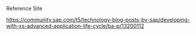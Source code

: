 Reference Site

https://community.sap.com/t5/technology-blog-posts-by-sap/developing-with-xs-advanced-application-life-cycle/ba-p/13200112

